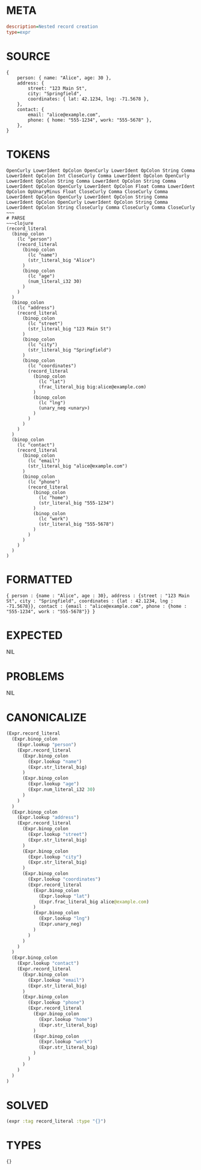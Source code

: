 # META
~~~ini
description=Nested record creation
type=expr
~~~
# SOURCE
~~~roc
{
    person: { name: "Alice", age: 30 },
    address: {
        street: "123 Main St",
        city: "Springfield",
        coordinates: { lat: 42.1234, lng: -71.5678 },
    },
    contact: {
        email: "alice@example.com",
        phone: { home: "555-1234", work: "555-5678" },
    },
}
~~~
# TOKENS
~~~text
OpenCurly LowerIdent OpColon OpenCurly LowerIdent OpColon String Comma LowerIdent OpColon Int CloseCurly Comma LowerIdent OpColon OpenCurly LowerIdent OpColon String Comma LowerIdent OpColon String Comma LowerIdent OpColon OpenCurly LowerIdent OpColon Float Comma LowerIdent OpColon OpUnaryMinus Float CloseCurly Comma CloseCurly Comma LowerIdent OpColon OpenCurly LowerIdent OpColon String Comma LowerIdent OpColon OpenCurly LowerIdent OpColon String Comma LowerIdent OpColon String CloseCurly Comma CloseCurly Comma CloseCurly ~~~
# PARSE
~~~clojure
(record_literal
  (binop_colon
    (lc "person")
    (record_literal
      (binop_colon
        (lc "name")
        (str_literal_big "Alice")
      )
      (binop_colon
        (lc "age")
        (num_literal_i32 30)
      )
    )
  )
  (binop_colon
    (lc "address")
    (record_literal
      (binop_colon
        (lc "street")
        (str_literal_big "123 Main St")
      )
      (binop_colon
        (lc "city")
        (str_literal_big "Springfield")
      )
      (binop_colon
        (lc "coordinates")
        (record_literal
          (binop_colon
            (lc "lat")
            (frac_literal_big big:alice@example.com)
          )
          (binop_colon
            (lc "lng")
            (unary_neg <unary>)
          )
        )
      )
    )
  )
  (binop_colon
    (lc "contact")
    (record_literal
      (binop_colon
        (lc "email")
        (str_literal_big "alice@example.com")
      )
      (binop_colon
        (lc "phone")
        (record_literal
          (binop_colon
            (lc "home")
            (str_literal_big "555-1234")
          )
          (binop_colon
            (lc "work")
            (str_literal_big "555-5678")
          )
        )
      )
    )
  )
)
~~~
# FORMATTED
~~~roc
{ person : {name : "Alice", age : 30}, address : {street : "123 Main St", city : "Springfield", coordinates : {lat : 42.1234, lng : -71.5678}}, contact : {email : "alice@example.com", phone : {home : "555-1234", work : "555-5678"}} }
~~~
# EXPECTED
NIL
# PROBLEMS
NIL
# CANONICALIZE
~~~clojure
(Expr.record_literal
  (Expr.binop_colon
    (Expr.lookup "person")
    (Expr.record_literal
      (Expr.binop_colon
        (Expr.lookup "name")
        (Expr.str_literal_big)
      )
      (Expr.binop_colon
        (Expr.lookup "age")
        (Expr.num_literal_i32 30)
      )
    )
  )
  (Expr.binop_colon
    (Expr.lookup "address")
    (Expr.record_literal
      (Expr.binop_colon
        (Expr.lookup "street")
        (Expr.str_literal_big)
      )
      (Expr.binop_colon
        (Expr.lookup "city")
        (Expr.str_literal_big)
      )
      (Expr.binop_colon
        (Expr.lookup "coordinates")
        (Expr.record_literal
          (Expr.binop_colon
            (Expr.lookup "lat")
            (Expr.frac_literal_big alice@example.com)
          )
          (Expr.binop_colon
            (Expr.lookup "lng")
            (Expr.unary_neg)
          )
        )
      )
    )
  )
  (Expr.binop_colon
    (Expr.lookup "contact")
    (Expr.record_literal
      (Expr.binop_colon
        (Expr.lookup "email")
        (Expr.str_literal_big)
      )
      (Expr.binop_colon
        (Expr.lookup "phone")
        (Expr.record_literal
          (Expr.binop_colon
            (Expr.lookup "home")
            (Expr.str_literal_big)
          )
          (Expr.binop_colon
            (Expr.lookup "work")
            (Expr.str_literal_big)
          )
        )
      )
    )
  )
)
~~~
# SOLVED
~~~clojure
(expr :tag record_literal :type "{}")
~~~
# TYPES
~~~roc
{}
~~~
